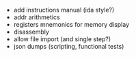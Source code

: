 * add instructions manual (ida style?)
* addr arithmetics
* registers mnemonics for memory display
* disassembly
* allow file import (and single step?)
* json dumps (scripting, functional tests)

